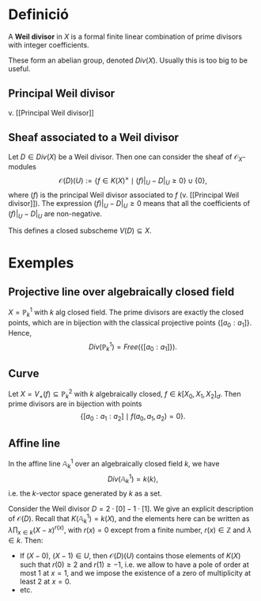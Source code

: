 # Definició

A **Weil divisor** in $X$ is a formal finite linear combination of prime divisors with integer coefficients.

These form an abelian group, denoted $Div(X)$. Usually this is too big to be useful.

## Principal Weil divisor

v. [[Principal Weil divisor]]

## Sheaf associated to a Weil divisor

Let $D \in Div(X)$ be a Weil divisor. Then one can consider the sheaf of $\mathcal{O}_X$-modules$$\mathcal{O}(D)(U) := \{ f \in K(X)^\times \mid (f)|_U - D|_U \geq 0 \} \cup \{0\},$$where $(f)$ is the principal Weil divisor associated to $f$ (v. [[Principal Weil divisor]]). The expression $(f)|_U-D|_U\geq 0$ means that all the coefficients of $(f)|_U-D|_U$ are non-negative.

This defines a closed subscheme $V(D) \subseteq X$.

# Exemples

## Projective line over algebraically closed field

$X = \mathbb{P}^1_k$ with $k$ alg closed field. The prime divisors are exactly the closed points, which are in bijection with the classical projective points $\{[a_0:a_1]\}$. Hence,$$Div(\mathbb{P}^1_k) = Free(\{[a_0:a_1]\}).$$

## Curve

Let $X = V_+(f) \subseteq \mathbb{P}^2_k$ with $k$ algebraically closed, $f \in k[X_0,X_1,X_2]_d$. Then prime divisors are in bijection with points$$\{[a_0:a_1:a_2] \mid f(a_0,a_1,a_2) = 0\}.$$
## Affine line

In the affine line $\mathbb{A}^1_k$ over an algebraically closed field $k$, we have$$Div(\mathbb{A}^1_k) = k\langle k\rangle,$$i.e. the $k$-vector space generated by $k$ as a set.

Consider the Weil divisor $D = 2\cdot [0] - 1\cdot[1]$. We give an explicit description of $\mathcal{O}(D)$. Recall that $K(\mathbb{A}^1_k) = k(X)$, and the elements here can be written as $\lambda\prod_{x \in k} (X-x)^{r(x)}$, with $r(x)=0$ except from a finite number, $r(x) \in \mathbb{Z}$ and $\lambda \in k$. Then:
- If $(X-0),\ (X-1) \in U$, then $\mathcal{O}(D)(U)$ contains those elements of $K(X)$ such that $r(0) \geq 2$ and $r(1) \geq -1$, i.e. we allow to have a pole of order at most 1 at $x=1$, and we impose the existence of a zero of multiplicity at least $2$ at $x=0$.
- etc.